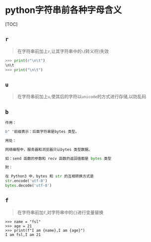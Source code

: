 # python字符串前各种字母含义

[TOC]



## `r`

> 在字符串前加上`r`,让其字符串中的`\`(转义符)失效

```python
>>> print(r"\n\t")
\n\t
>>> print("\n\t")


```

## `u`

> 在字符串前加上`u`,使其后的字符以`unicode`的方式进行存储,以防乱码

## `b`

```python
作用：

b" "前缀表示：后面字符串是bytes 类型。

用处：

网络编程中，服务器和浏览器只认bytes 类型数据。

如：send 函数的参数和 recv 函数的返回值都是 bytes 类型

附：

在 Python3 中，bytes 和 str 的互相转换方式是
str.encode('utf-8')
bytes.decode('utf-8')
```



##  `f`

> 在字符串前加`f`,对字符串中的`{}`进行变量替换

```
>>> name = "fsl"
>>> age = 21
>>> print(f"I am {name},I am {age}")
I am fsl,I am 21
```

